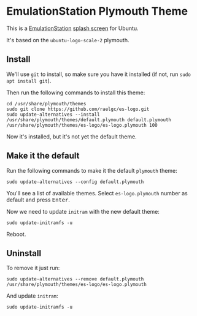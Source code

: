 # EmulationStation Plymouth Theme

This is a [EmulationStation](https://github.com/RetroPie/EmulationStation) [splash screen](https://wiki.ubuntu.com/Plymouth) for Ubuntu.

It's based on the `ubuntu-logo-scale-2` plymouth.

## Install

We'll use `git` to install, so make sure you have it installed (if not, run `sudo apt install git`).

Then run the following commands to install this theme:

    cd /usr/share/plymouth/themes
    sudo git clone https://github.com/raelgc/es-logo.git
    sudo update-alternatives --install /usr/share/plymouth/themes/default.plymouth default.plymouth /usr/share/plymouth/themes/es-logo/es-logo.plymouth 100

Now it's installed, but it's not yet the default theme.

## Make it the default 

Run the following commands to make it the default `plymouth` theme:

    sudo update-alternatives --config default.plymouth

You'll see a list of available themes. Select `es-logo.plymouth` number as default and press <kbd>Enter</kbd>.

Now we need to update `initram` with the new default theme:

    sudo update-initramfs -u

Reboot.

## Uninstall

To remove it just run:

    sudo update-alternatives --remove default.plymouth /usr/share/plymouth/themes/es-logo/es-logo.plymouth

And update `initram`:

    sudo update-initramfs -u
